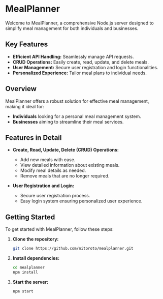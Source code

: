 # MealPlanner

Welcome to MealPlanner, a comprehensive Node.js server designed to simplify meal management for both individuals and businesses. 

## Key Features

- **Efficient API Handling:** Seamlessly manage API requests.
- **CRUD Operations:** Easily create, read, update, and delete meals.
- **User Management:** Secure user registration and login functionalities.
- **Personalized Experience:** Tailor meal plans to individual needs.

## Overview

MealPlanner offers a robust solution for effective meal management, making it ideal for:
- **Individuals** looking for a personal meal management system.
- **Businesses** aiming to streamline their meal services.

## Features in Detail

- **Create, Read, Update, Delete (CRUD) Operations:**
  - Add new meals with ease.
  - View detailed information about existing meals.
  - Modify meal details as needed.
  - Remove meals that are no longer required.

- **User Registration and Login:**
  - Secure user registration process.
  - Easy login system ensuring personalized user experience.

## Getting Started

To get started with MealPlanner, follow these steps:

1. **Clone the repository:**
   ```sh
   git clone https://github.com/nitoroto/mealplanner.git
   ```

2. **Install dependencies:**
   ```sh
   cd mealplanner
   npm install
   ```

3. **Start the server:**
   ```sh
   npm start
   ```
